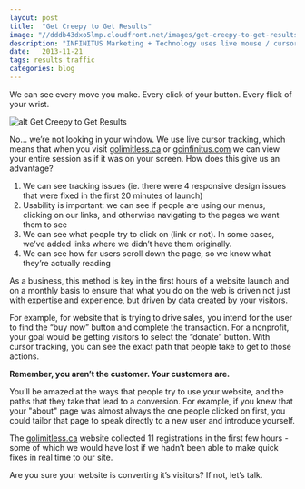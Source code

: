 ```yaml
---
layout: post
title:  "Get Creepy to Get Results"
image: "//dddb43dxo5lmp.cloudfront.net/images/get-creepy-to-get-results.jpg"
description: "INFINITUS Marketing + Technology uses live mouse / cursor tracking to optimize and improve website conversions. This leads to more sales, better user experience, and happier clients!"
date:   2013-11-21
tags: results traffic
categories: blog
---
```


We can see every move you make. Every click of your button. Every flick of your wrist.

![alt Get Creepy to Get Results](/images/get-creepy-to-get-results.jpg "Get Creepy to Get Results") 

No… we’re not looking in your window. We use live cursor tracking, which means that when you visit  [golimitless.ca](http://golimitless.ca) or  [goinfinitus.com](/) we can view your entire session as if it was on your screen. How does this give us an advantage?

1. We can see tracking issues (ie. there were 4 responsive design issues that were fixed in the first 20 minutes of launch)
2. Usability is important: we can see if people are using our menus, clicking on our links, and otherwise navigating to the pages we want them to see
3. We can see what people try to click on (link or not). In some cases, we’ve added links where we didn’t have them originally.
4. We can see how far users scroll down the page, so we know what they’re actually reading

As a business, this method is key in the first hours of a website launch and on a monthly basis to ensure that what you do on the web is driven not just with expertise and experience, but driven by data created by your visitors.

For example, for website that is trying to drive sales, you intend for the user to find the “buy now” button and complete the transaction. For a nonprofit, your goal would be getting visitors to select the “donate” button. With cursor tracking, you can see the exact path that people take to get to those actions.

**Remember, you aren’t the customer. Your customers are.**

You’ll be amazed at the ways that people try to use your website, and the paths that they take that lead to a conversion. For example, if you knew that your "about" page was almost always the one people clicked on first, you could tailor that page to speak directly to a new user and introduce yourself. 

The  [golimitless.ca](http://golimitless.ca) website collected 11 registrations in the first few hours - some of which we would have lost if we hadn’t been able to make quick fixes in real time to our site. 

Are you sure your website is converting it’s visitors? If not, let’s talk.